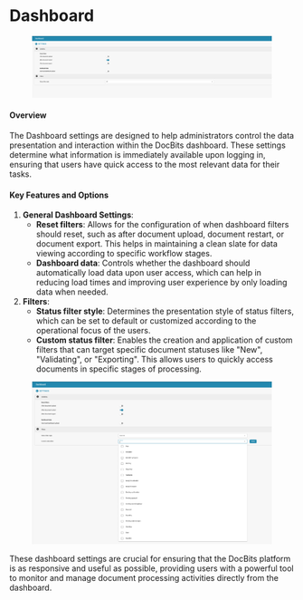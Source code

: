 # Dashboard

<figure><img src="../../../.gitbook/assets/Bildschirmfoto 2024-05-08 um 10.23.17.png" alt=""><figcaption></figcaption></figure>

#### Overview

The Dashboard settings are designed to help administrators control the data presentation and interaction within the DocBits dashboard. These settings determine what information is immediately available upon logging in, ensuring that users have quick access to the most relevant data for their tasks.

#### Key Features and Options

1. **General Dashboard Settings**:
   * **Reset filters**: Allows for the configuration of when dashboard filters should reset, such as after document upload, document restart, or document export. This helps in maintaining a clean slate for data viewing according to specific workflow stages.
   * **Dashboard data**: Controls whether the dashboard should automatically load data upon user access, which can help in reducing load times and improving user experience by only loading data when needed.
2. **Filters**:
   * **Status filter style**: Determines the presentation style of status filters, which can be set to default or customized according to the operational focus of the users.
   * **Custom status filter**: Enables the creation and application of custom filters that can target specific document statuses like "New", "Validating", or "Exporting". This allows users to quickly access documents in specific stages of processing.

<figure><img src="../../../.gitbook/assets/Bildschirmfoto 2024-05-08 um 10.23.48.png" alt=""><figcaption></figcaption></figure>

These dashboard settings are crucial for ensuring that the DocBits platform is as responsive and useful as possible, providing users with a powerful tool to monitor and manage document processing activities directly from the dashboard.

